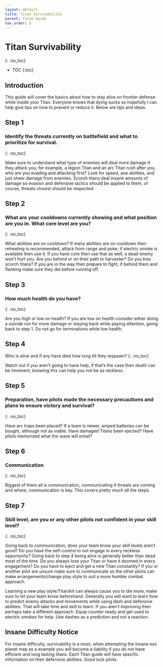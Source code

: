 ```yaml
---
layout: default
title: Titan Survivability
parent: Titan Guide
nav_order: 5
---
```


# Titan Survivability
{: .no_toc}

- TOC
{:toc}

## Introduction

This guide will cover the basics about how to stay alive on frontier defense while inside your Titan. Everyone knows that dying sucks so hopefully I can help give tips on how to prevent or reduce it. Below are tips and ideas.

## Step 1

### Identify the threats currently on battlefield and what to prioritize for survival.
{: .no_toc}

Make sure to understand what type of enemies will deal more damage if they attack you, for example, a legion Titan and an arc Titan rush after you, who are you evading and attacking first? Look for speed, aoe abilities, and just sheer damage from enemies. Scorch titans deal insane amounts of damage so evasion and defensive tactics should be applied to them, of course, threats closest should be respected. 

## Step 2

### What are your cooldowns currently showing and what position are you in. What core level are you?
{: .no_toc}

What abilities are on cooldown? If many abilities are on cooldown then retreating is recommended, attack from range and poke, if electric smoke is available then use it. If you have core then use that as well, a dead enemy won’t hurt you. Are you behind or on their path to harvester? Do you kiss scorch titans? If you are in the way then prepare to fight, if behind them and flanking make sure they die before running off.

## Step 3

### How much health do you have?
{: .no_toc}

Are you high or low on health? If you are low on health consider either doing a suicide run for more damage or staying back while paying attention, going back to step 1. Do not go for terminations while low health.

## Step 4

Who is alive and if any have died how long till they respawn?
{: .no_toc}

Watch out if you aren’t going to have help, if that’s the case then death can be imminent, knowing this can help you not be as reckless.

## Step 5 

### Preparation, have pilots made the necessary precautions and plans to ensure victory and survival?
{: .no_toc}

Have arc traps been placed? If a team is newer, amped batteries can be bought, although not as viable. Have damaged Titans been ejected? Have pilots memorized what the wave will entail? 

## Step 6

### Communication
{: .no_toc}

Biggest of them all is communication, communicating if threats are coming and where, communication is key. This covers pretty much all the steps.

## Step 7

### Skill level, are you or any other pilots not confident in your skill level?
{: .no_toc}

Going back to communication, does your team know your skill levels aren’t good? Do you have the self-control to not engage in every reckless opportunity? Going back to step 4 being alive is generally better than dead most of the time. Do you always lose your Titan or have it doomed in every engagement? Do you have to eject and get a new Titan constantly? If you or another pilot are unsure make sure to communicate so the other pilots can make arrangements/change play style to suit a more humble combat approach.

Learning a new play style/Titan/kit can always cause you to die more, make sure to let your team know beforehand. Generally you will want to learn how to predict enemy attacks and movements while using dash and defensive abilities. That will take time and skill to learn. If you aren’t improving then perhaps take a different approach. Equip counter ready and get used to electric smokes for help. Use dashes as a prediction and not a reaction. 

## Insane Difficulty Notice

For insane difficulty, survivability is a must, when attempting the insane exo planet map as a example you will become a liability if you do not have efficient and long lasting titans. Each Titan guide will have specific information on their defensive abilities. Good luck pilots.
